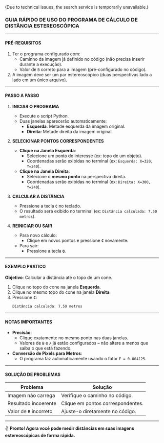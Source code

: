 (Due to technical issues, the search service is temporarily unavailable.)

### GUIA RÁPIDO DE USO DO PROGRAMA DE CÁLCULO DE DISTÂNCIA ESTEREOSCÓPICA  

---

#### **PRÉ-REQUISITOS**  
1. Ter o programa configurado com:  
   - Caminho da imagem já definido no código (não precisa inserir durante a execução).  
   - Valor de `B` correto para a imagem (pré-configurado no código).  
2. A imagem deve ser um par estereoscópico (duas perspectivas lado a lado em um único arquivo).  

---

#### **PASSO A PASSO**  

1. **INICIAR O PROGRAMA**  
   - Execute o script Python.  
   - Duas janelas aparecerão automaticamente:  
     - **Esquerda**: Metade esquerda da imagem original.  
     - **Direita**: Metade direita da imagem original.  

   

2. **SELECIONAR PONTOS CORRESPONDENTES**  
   - **Clique na Janela Esquerda**:  
     - Selecione um ponto de interesse (ex: topo de um objeto).  
     - Coordenadas serão exibidas no terminal (ex: `Esquerda: X=320, Y=240`).  
   - **Clique na Janela Direita**:  
     - Selecione o **mesmo ponto** na perspectiva direita.  
     - Coordenadas serão exibidas no terminal (ex: `Direita: X=300, Y=240`).  

3. **CALCULAR A DISTÂNCIA**  
   - Pressione a tecla **`C`** no teclado.  
   - O resultado será exibido no terminal (ex: `Distância calculada: 7.50 metros`).  

4. **REINICIAR OU SAIR**  
   - Para novo cálculo:  
     - Clique em novos pontos e pressione **`C`** novamente.  
   - Para sair:  
     - Pressione a tecla **`Q`**.  

---

#### **EXEMPLO PRÁTICO**  
**Objetivo**: Calcular a distância até o topo de um cone.  
1. Clique no topo do cone na janela **Esquerda**.  
2. Clique no mesmo topo do cone na janela **Direita**.  
3. Pressione **`C`**:  
   ```  
   Distância calculada: 7.50 metros  
   ```  

---

#### **NOTAS IMPORTANTES**  
- **Precisão**:  
  - Clique exatamente no mesmo ponto nas duas janelas.  
  - Valores de `B` e `λ` já estão configurados – não altere a menos que saiba o que está fazendo.  
- **Conversão de Pixels para Metros**:  
  - O programa faz automaticamente usando o fator `F = 0.004125`.  

---

#### **SOLUÇÃO DE PROBLEMAS**  
| Problema               | Solução                          |  
|-------------------------|----------------------------------|  
| Imagem não carrega      | Verifique o caminho no código.   |  
| Resultado incoerente    | Clique em pontos correspondentes.|  
| Valor de `B` incorreto  | Ajuste-o diretamente no código.  |  

--- 

✌️ **Pronto! Agora você pode medir distâncias em suas imagens estereoscópicas de forma rápida.**

